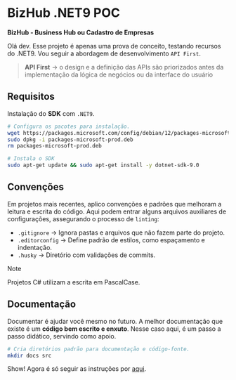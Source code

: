 # BizHub .NET9 POC

**BizHub - Business Hub ou Cadastro de Empresas**

Olá dev. Esse projeto é apenas uma prova de conceito, testando recursos do .NET9. Vou seguir a abordagem de
desenvolvimento `API First`.

> **API First** → o design e a definição das APIs são priorizados
> antes da implementação da lógica de negócios ou da interface do usuário

## Requisitos

Instalação do **SDK** com `.NET9`.

```bash
# Configura os pacotes para instalação.
wget https://packages.microsoft.com/config/debian/12/packages-microsoft-prod.deb -O packages-microsoft-prod.deb
sudo dpkg -i packages-microsoft-prod.deb
rm packages-microsoft-prod.deb
```

```bash
# Instala o SDK
sudo apt-get update && sudo apt-get install -y dotnet-sdk-9.0
```

## Convenções

Em projetos mais recentes, aplico convenções e padrões que melhoram a leitura e escrita do código. Aqui podem entrar
alguns arquivos auxiliares de configurações, assegurando o processo de `linting`:

- `.gitignore` → Ignora pastas e arquivos que não fazem parte do projeto.
- `.editorconfig` → Define padrão de estilos, como espaçamento e indentação.
- `.husky` → Diretório com validações de commits.

> [!NOTE]
> Projetos C# utilizam a escrita em PascalCase.

## Documentação

Documentar é ajudar você mesmo no futuro. A melhor documentação que existe é um **código bem escrito e enxuto**. Nesse caso
aqui, é um passo a passo didático, servindo como apoio.

```bash
# Cria diretórios padrão para documentação e código-fonte.
mkdir docs src
````

Show! Agora é só seguir as instruções por [aqui](docs/00-index.md).
